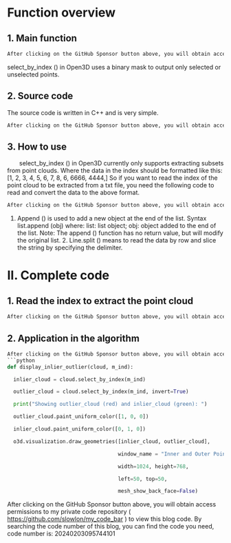 #  Function overview 

##   1. Main function 

  ```python  
After clicking on the GitHub Sponsor button above, you will obtain access permissions to my private code repository ( https://github.com/slowlon/my_code_bar ) to view this blog code. By searching the code number of this blog, you can find the code you need, code number is: 20240203095744101
  ```  
 select_by_index () in Open3D uses a binary mask to output only selected or unselected points. 

##   2. Source code 

 The source code is written in C++ and is very simple. 

  ```python  
After clicking on the GitHub Sponsor button above, you will obtain access permissions to my private code repository ( https://github.com/slowlon/my_code_bar ) to view this blog code. By searching the code number of this blog, you can find the code you need, code number is: 20240203095744101
  ```  
##   3. How to use 

   select_by_index () in Open3D currently only supports extracting subsets from point clouds. Where the data in the index should be formatted like this: [1, 2, 3, 4, 5, 6, 7, 8, 6, 6666, 4444,] So if you want to read the index of the point cloud to be extracted from a txt file, you need the following code to read and convert the data to the above format. 

  ```python  
After clicking on the GitHub Sponsor button above, you will obtain access permissions to my private code repository ( https://github.com/slowlon/my_code_bar ) to view this blog code. By searching the code number of this blog, you can find the code you need, code number is: 20240203095744101
  ```  
 1. Append () is used to add a new object at the end of the list. Syntax list.append (obj) where: list: list object; obj: object added to the end of the list. Note: The append () function has no return value, but will modify the original list. 2. Line.split () means to read the data by row and slice the string by specifying the delimiter. 

#  II. Complete code 

##   1. Read the index to extract the point cloud 

  ```python  
After clicking on the GitHub Sponsor button above, you will obtain access permissions to my private code repository ( https://github.com/slowlon/my_code_bar ) to view this blog code. By searching the code number of this blog, you can find the code you need, code number is: 20240203095744101
  ```  
##   2. Application in the algorithm 

  ```python  
After clicking on the GitHub Sponsor button above, you will obtain access permissions to my private code repository ( https://github.com/slowlon/my_code_bar ) to view this blog code. By searching the code number of this blog, you can find the code you need, code number is: 20240203095744101
 ```python
def display_inlier_outlier(cloud, m_ind):

    inlier_cloud = cloud.select_by_index(m_ind)

    outlier_cloud = cloud.select_by_index(m_ind, invert=True)

    print("Showing outlier_cloud (red) and inlier_cloud (green): ")

    outlier_cloud.paint_uniform_color([1, 0, 0])

    inlier_cloud.paint_uniform_color([0, 1, 0])

    o3d.visualization.draw_geometries([inlier_cloud, outlier_cloud],

                                      window_name = "Inner and Outer Points",

                                      width=1024, height=768,

                                      left=50, top=50,

                                      mesh_show_back_face=False)

  ```  
After clicking on the GitHub Sponsor button above, you will obtain access permissions to my private code repository ( https://github.com/slowlon/my_code_bar ) to view this blog code. By searching the code number of this blog, you can find the code you need, code number is: 20240203095744101
